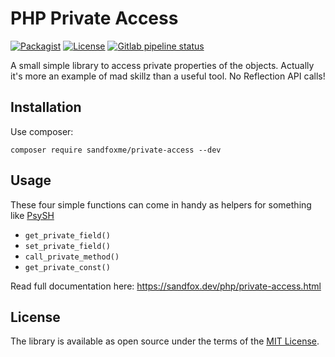 # PHP Private Access

[![Packagist](https://img.shields.io/packagist/v/sandfoxme/private-access.svg?style=flat-square)](https://packagist.org/packages/sandfoxme/private-access)
[![License](https://img.shields.io/packagist/l/sandfoxme/private-access.svg?style=flat-square)](https://opensource.org/licenses/MIT)
[![Gitlab pipeline status](https://img.shields.io/gitlab/pipeline/sandfox/php-private-access/master.svg?style=flat-square)](https://gitlab.com/sandfox/php-private-access/-/pipelines)

A small simple library to access private properties of the objects.
Actually it's more an example of mad skillz than a useful tool.
No Reflection API calls!

## Installation

Use composer:

    composer require sandfoxme/private-access --dev

## Usage

These four simple functions can come in handy as helpers for something like [PsySH]

* `get_private_field()`
* `set_private_field()`
* `call_private_method()`
* `get_private_const()`

Read full documentation here: <https://sandfox.dev/php/private-access.html>

## License

The library is available as open source under the terms of the [MIT License].

[PsySH]: https://psysh.org/
[MIT License]: https://opensource.org/licenses/MIT

